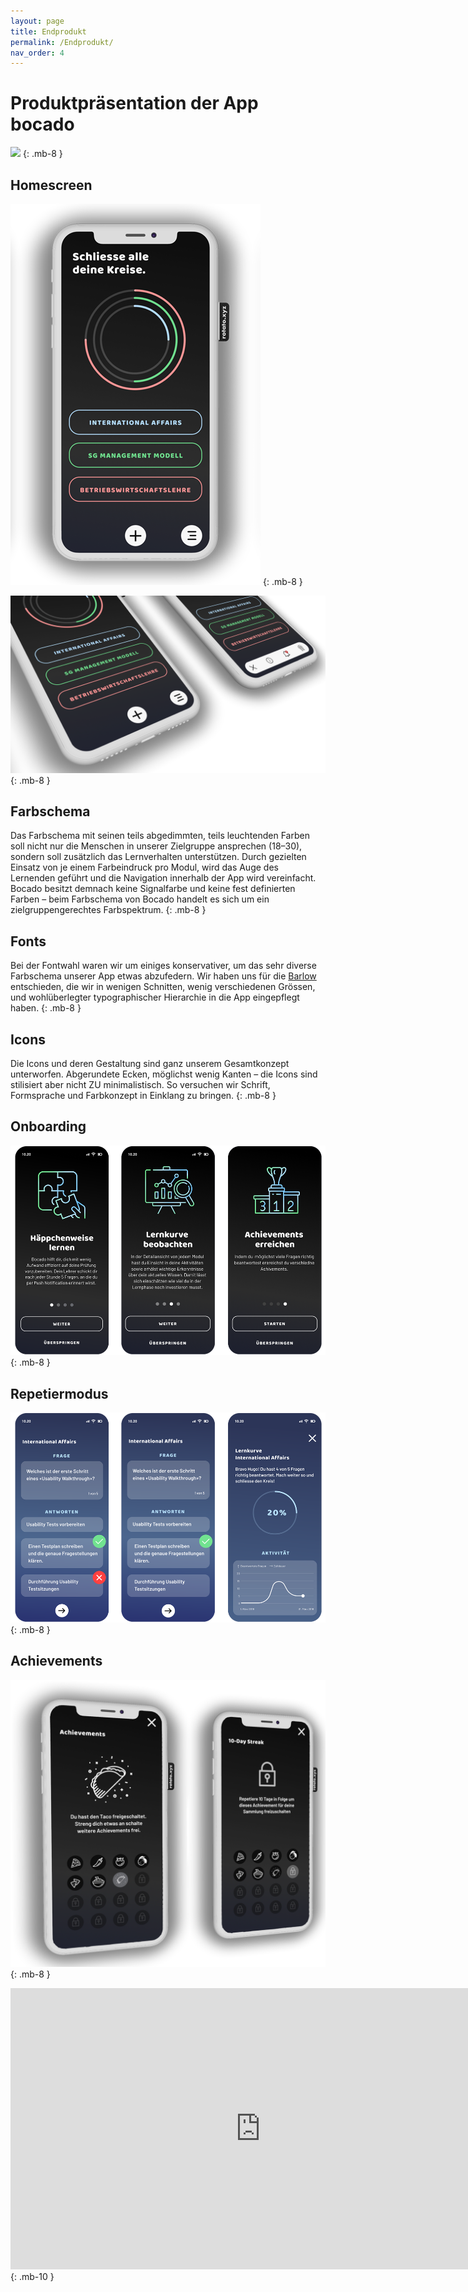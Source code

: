 ```yaml
---
layout: page
title: Endprodukt
permalink: /Endprodukt/
nav_order: 4
---
```


# Produktpräsentation der App bocado
![](https://github.com/matthiasmeierkoch/hcd-documentation/blob/gh-pages/images/Rotato%20Movie%205.gif?raw=true)
{: .mb-8 }

## Homescreen
![](https://github.com/matthiasmeierkoch/hcd-documentation/blob/gh-pages/images/Rotato-Snapshot6_low1.png?raw=true)
{: .mb-8 }

![](https://github.com/matthiasmeierkoch/hcd-documentation/blob/gh-pages/images/Rotato-Snapshot7_low.png?raw=true)
{: .mb-8 }

## Farbschema
Das Farbschema mit seinen teils abgedimmten, teils leuchtenden Farben soll nicht nur die Menschen in unserer Zielgruppe ansprechen (18–30), sondern soll zusätzlich das Lernverhalten unterstützen. Durch gezielten Einsatz von je einem Farbeindruck pro Modul, wird das Auge des Lernenden geführt und die Navigation innerhalb der App wird vereinfacht.
Bocado besitzt demnach keine Signalfarbe und keine fest definierten Farben – beim Farbschema von Bocado handelt es sich um ein zielgruppengerechtes Farbspektrum.
{: .mb-8 }

## Fonts
Bei der Fontwahl waren wir um einiges konservativer, um das sehr diverse Farbschema unserer App etwas abzufedern. Wir haben uns für die [Barlow](https://fonts.google.com/specimen/Barlow) entschieden, die wir in wenigen Schnitten, wenig verschiedenen Grössen, und wohlüberlegter typographischer Hierarchie in die App eingepflegt haben.
{: .mb-8 }

## Icons
Die Icons und deren Gestaltung sind ganz unserem Gesamtkonzept unterworfen. Abgerundete Ecken, möglichst wenig Kanten – die Icons sind stilisiert aber nicht ZU minimalistisch. So versuchen wir Schrift, Formsprache und Farbkonzept in Einklang zu bringen.
{: .mb-8 }

## Onboarding
![](https://github.com/matthiasmeierkoch/hcd-documentation/blob/gh-pages/images/onboarding_3.png?raw=true)
{: .mb-8 }

## Repetiermodus
![](https://github.com/matthiasmeierkoch/hcd-documentation/blob/gh-pages/images/fragen_lernkurve.png?raw=true)
{: .mb-8 }

## Achievements
![](https://github.com/matthiasmeierkoch/hcd-documentation/blob/gh-pages/images/achievements_low.png?raw=true)
{: .mb-8 }

<iframe style="border: none;" width="800" height="450" src="https://www.figma.com/embed?embed_host=share&url=https%3A%2F%2Fwww.figma.com%2Fproto%2FGN1f3SvmzTkia4DAZaBix0%2FHi-Fi-Prototyp%3Fnode-id%3D249%253A5%26scaling%3Dscale-down" allowfullscreen></iframe>
{: .mb-10 }


